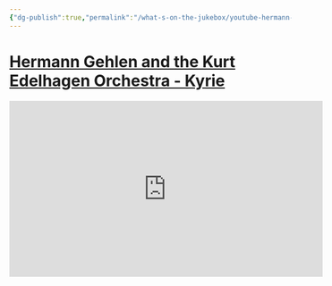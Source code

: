 ```yaml
---
{"dg-publish":true,"permalink":"/what-s-on-the-jukebox/youtube-hermann-gehlen-and-the-kurt-edelhagen-orchestra-kyrie/"}
---
```


# [Hermann Gehlen and the Kurt Edelhagen Orchestra - Kyrie](https://www.youtube.com/watch?v=rnvO9Dxha54)


<iframe width="560" height="315" src="https://www.youtube-nocookie.com/embed/rnvO9Dxha54" title="YouTube video player" frameborder="0" allow="accelerometer; autoplay; clipboard-write; encrypted-media; gyroscope; picture-in-picture" allowfullscreen></iframe>

